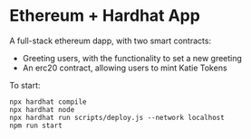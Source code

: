 # Ethereum + Hardhat App

A full-stack ethereum dapp, with two smart contracts:
- Greeting users, with the functionality to set a new greeting
- An erc20 contract, allowing users to mint Katie Tokens

To start:

```shell
npx hardhat compile
npx hardhat node
npx hardhat run scripts/deploy.js --network localhost
npm run start
```
